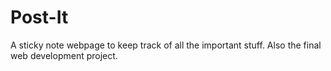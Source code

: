 # Post-It
A sticky note webpage to keep track of all the important stuff.
Also the final web development project.
